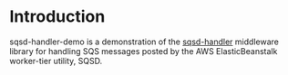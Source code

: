 # Introduction

sqsd-handler-demo is a demonstration of the [sqsd-handler](https://github.com/jvwing/sqsd-handler) middleware library
for handling SQS messages posted by the AWS ElasticBeanstalk worker-tier utility, SQSD.
